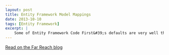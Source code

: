 ```yaml
---
layout: post
title: Entity Framework Model Mappings
date: 2013-10-10
tags: [Entity Framework]
excerpt: |
    Some of Entity Framework Code First&#39;s defaults are very well thought out, while others are terrible and you&#39;ll definitely want to override. I&#39;ll show you two different methods of taking control of the database schema generation.
---
```

<p>
<a href="http://blog.farreachinc.com/2013/10/10/entity-framework-part-2-model-mappings/" target="_blank">Read on the Far Reach blog</a>
</p>
